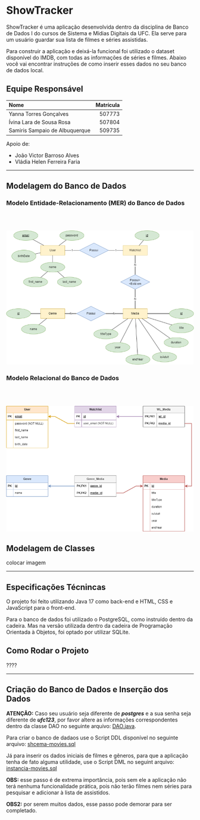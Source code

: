 
# ShowTracker

ShowTracker é uma aplicação desenvolvida dentro da disciplina de Banco de Dados I do cursos de Sistema e Mídias Digitais da UFC. Ela serve para um usuário guardar sua lista de filmes e séries assistidas.

Para construir a aplicação e deixá-la funcional foi utilizado o dataset disponível do IMDB, com todas as informações de séries e filmes. Abaixo você vai encontrar instruções de como inserir esses dados no seu banco de dados local.

## Equipe Responsável

|  Nome                            |  Matrícula    |
|  :---                            |  ---:         |
|  Yanna Torres Gonçalves          |  507773       |
|  Ívina Lara de Sousa Rosa        |  507804       |
|  Samiris Sampaio de Albuquerque  |  509735       |

Apoio de:
* João Victor Barroso Alves
* Vládia Helen Ferreira Faria

---

## Modelagem do Banco de Dados

### Modelo Entidade-Relacionamento (MER) do Banco de Dados
<br/><br/>

![MER](mer.png)

### Modelo Relacional do Banco de Dados
<br/><br/>

![MR](mr.png)


## Modelagem de Classes

colocar imagem

---

## Especificações Técnincas

O projeto foi feito utilizando Java 17 como back-end e HTML, CSS e JavaScript para o front-end.

Para o banco de dados foi utilizado o PostgreSQL, como instruído dentro da cadeira. Mas na versão utilizada dentro da cadeira de Programação Orientada à Objetos, foi optado por utilizar SQLite.

## Como Rodar o Projeto

????

---

## Criação do Banco de Dados e Inserção dos Dados

**ATENÇÃO:** Caso seu usuário seja diferente de _**postgres**_ e a sua senha seja diferente de _**ufc123**_, por favor altere as informações correspondentes dentro da classe DAO no seguinte arquivo: [DAO.java](./src/java/repository/DAO.java).

Para criar o banco de dadaos use o Script DDL disponível no seguinte arquivo: [shcema-movies.sql]()

Já para inserir os dados iniciais de filmes e gêneros, para que a aplicação tenha de fato alguma utilidade, use o Script DML no seguint arquivo: [instancia-movies.sql]()

**OBS:** esse passo é de extrema importância, pois sem ele a aplicação não terá nenhuma funcionalidade prática, pois não terão filmes nem séries para pesquisar e adicionar à lista de assistidos.

**OBS2:** por serem muitos dados, esse passo pode demorar para ser completado.
